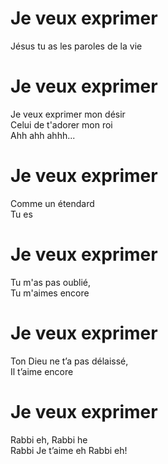 # Je veux exprimer  

Jésus tu as les paroles de la vie  

# Je veux exprimer  

Je veux exprimer mon désir  
Celui de t'adorer mon roi  
Ahh ahh ahhh...  

# Je veux exprimer  

Comme un étendard  
Tu es  

# Je veux exprimer  

Tu m'as pas oublié,  
Tu m'aimes encore  

# Je veux exprimer  

Ton Dieu ne t’a pas délaissé,  
Il t’aime encore  

# Je veux exprimer  

Rabbi eh, Rabbi he  
Rabbi Je t’aime eh Rabbi eh!  
